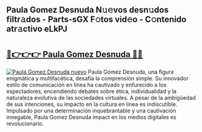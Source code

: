 ## Paula Gomez Desnuda N𝚞𝚎vos desn𝚞dos filtr𝚊dos - Parts-sGX F𝚘tos vid𝚎o - C𝚘ntenido atr𝚊ctivo eLkPJ

# <h2><a href="http://mbc7wd.tromn.icu/?c=Paula+Gomez+Desnuda">🔗👉👉👉 Paula Gomez Desnuda 🔗🔗</a></h2>

[![Paula Gomez Desnuda nuevo](https://i.imgur.com/pEAQMta.gif)](http://mbc7wd.tromn.icu/?c=Paula+Gomez+Desnuda)
Paula Gomez Desnuda, una figura enigmática y multifacética, desafía la comprensión simple. Su innovador estilo de comunicación en línea ha cautivado y enfurecido a los espectadores, encendiendo debates sobre ética, individualidad y la naturaleza evolutiva de las sociedades virtuales. A pesar de la ambigüedad de sus intenciones, su impacto en la cultura en línea es indiscutible. Impulsado por una determinación inquebrantable y una cautivación innegable, Paula Gomez Desnuda impact en los medios digitales es revolucionario.
